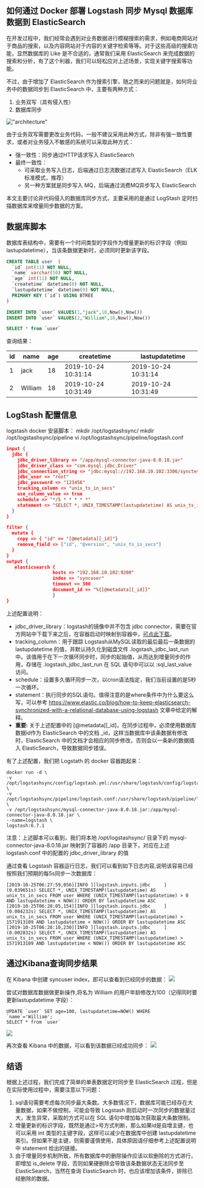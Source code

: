 ## 如何通过 Docker 部署 Logstash 同步 Mysql 数据库数据到 ElasticSearch

在开发过程中，我们经常会遇到对业务数据进行模糊搜索的需求，例如电商网站对于商品的搜索，以及内容网站对于内容的关键字检索等等。对于这些高级的搜索功能，显然数据库的 Like 是不合适的，通常我们采用 ElasticSearch 来完成数据的搜索和分析，有了这个利器，我们可以轻松应对上述场景，实现关键字搜索等功能。

不过，由于增加了 ElasticSearch 作为搜索引擎，随之而来的问题就是，如何将业务中的数据同步到 ElasticSearch 中，主要有两种方式：
1. 业务双写（具有侵入性）
2. 数据库同步 

!["architecture"](https://raw.githubusercontent.com/xBoo/xboo.github.com/master/img//logstash_architecture.png)

由于业务双写需要更改业务代码，一般不建议采用此种方式，除非有强一致性要求，或者对业务侵入不敏感的系统可以采取此种方式：
+ 强一致性：同步通过HTTP请求写入 ElasticSearch
+ 最终一致性：
    + 可采取业务写入日志，后端通过日志流数据过滤写入 ElasticSearch（ELK标准模式，推荐）
    + 另一种方案就是同步写入 MQ，后端通过消费MQ异步写入 ElasticSearch

本文主要讨论非代码侵入的数据库同步方式，主要采用的是通过 LogStash 定时扫描数据库来增量同步数据的方案。

## 数据库脚本
数据库表结构中，需要有一个时间类型的字段作为增量更新的标识字段（例如 lastupdatetime），当该条数据更新时，必须同时更新该字段。

``` sql
CREATE TABLE user  (
  `id` int(11) NOT NULL,
  `name` varchar(50) NOT NULL,
  `age` int(11) NOT NULL,
  `createtime` datetime(0) NOT NULL,
  `lastupdatetime` datetime(0) NOT NULL,
  PRIMARY KEY (`id`) USING BTREE
) 

INSERT INTO `user` VALUES(1,"jack",18,Now(),Now())
INSERT INTO `user` VALUES(2,"William",18,Now(),Now())

SELECT * from `user`
```
查询结果：

|id|name|age|createtime|lastupdatetime|
|--|--|--|--|--|
|1|jack|18|2019-10-24 10:31:14|2019-10-24 10:31:14|
|2|William|	18|2019-10-24 10:31:49|2019-10-24 10:31:49|

## LogStash 配置信息
logstash docker 安装脚本：
mkdir /opt/logstashsync/
mkdir /opt/logstashsync/pipeline
vi /opt/logstashsync/pipeline/logstash.conf

``` json
input {
  jdbc {
    jdbc_driver_library => "/app/mysql-connector-java-8.0.18.jar"
    jdbc_driver_class => "com.mysql.jdbc.Driver"
    jdbc_connection_string => "jdbc:mysql://192.168.10.102:3306/synctest"
    jdbc_user => "root"
    jdbc_password => "123456"
    tracking_column => "unix_ts_in_secs"
    use_column_value => true
    schedule => "*/5 * * * * *" 
    statement => "SELECT *, UNIX_TIMESTAMP(lastupdatetime) AS unix_ts_in_secs FROM user WHERE (UNIX_TIMESTAMP(lastupdatetime) > :sql_last_value AND lastupdatetime < NOW()) ORDER BY lastupdatetime ASC"
  }
}

filter {
  mutate {
    copy => { "id" => "[@metadata][_id]"} 
    remove_field => ["id", "@version", "unix_ts_in_secs"]
  }
}
output {
   elasticsearch {
                 hosts => "192.168.10.102:9200"
                 index => "syncuser"
                 timeout => 300
                 document_id => "%{[@metadata][_id]}" 
                 }
}
```
上述配置说明：
+ jdbc_driver_library：logstash的镜像中并不包含 jdbc connector，需要在官方网站中下载下来之后，在容器启动时映射到容器中，[可点此下载](https://dev.mysql.com/downloads/connector/j/)。
&nbsp;
+ tracking_column：用于跟踪 Logstash从MySQL读取的最后最后一条数据的 lastupdatetime 的值，并默认持久化到磁盘文件 .logstash_jdbc_last_run 中。该值用于在下一次循环同步时，同步的起始值，从而达到增量同步的作用，存储在 .logstash_jdbc_last_run 在 SQL 语句中可以以 :sql_last_value 访问。
&nbsp;
+ schedule：设置多久循环同步一次，以cron语法指定，我们当前设置的是5秒一次循环。
&nbsp;
+ statement：执行同步的SQL语句。值得注意的是where条件中为什么要这么写，可以参考 https://www.elastic.co/blog/how-to-keep-elasticsearch-synchronized-with-a-relational-database-using-logstash 文章中给定的解释。
&nbsp;
+ **重要:** 关于上述配置中的 [@metadata][_id]，在同步过程中，必须使用数据库数据id作为 ElasticSearch 中的文档 _id，这样当数据库中该条数据有修改时，ElasticSearch 中的文档才会相应的同步修改，否则会以一条新的数据插入 ElasticSearch，导致数据同步错误。

有了上述配置，我们把 Logstath 的 docker 容器跑起来：
```
docker run -d \
-v /opt/logstashsync/config/logstash.yml:/usr/share/logstash/config/logstash.yml \
-v /opt/logstashsync/pipeline/logstash.conf:/usr/share/logstash/pipeline/logstash.conf \
-v /opt/logstashsync/mysql-connector-java-8.0.18.jar:/app/mysql-connector-java-8.0.18.jar \
--name=logstash \
logstash:6.7.1
```
注意：上述脚本可以看到，我们将本地 /opt/logstashsync/ 目录下的 mysql-connector-java-8.0.18.jar 映射到了容器的 /app 目录下，对应在上述 logstash.conf 中的配置的 jdbc_driver_library 的值

通过查看 Logstash 容器运行日志，我们可以看到如下日志内容,说明该容易已经按照我们预期的每5s同步一次数据库：
```
[2019-10-25T06:27:59,056][INFO ][logstash.inputs.jdbc     ] (0.039651s) SELECT *, UNIX_TIMESTAMP(lastupdatetime) AS unix_ts_in_secs FROM user WHERE (UNIX_TIMESTAMP(lastupdatetime) > 0 AND lastupdatetime < NOW()) ORDER BY lastupdatetime ASC
[2019-10-25T06:28:05,154][INFO ][logstash.inputs.jdbc     ] (0.004232s) SELECT *, UNIX_TIMESTAMP(lastupdatetime) AS unix_ts_in_secs FROM user WHERE (UNIX_TIMESTAMP(lastupdatetime) > 1571913109 AND lastupdatetime < NOW()) ORDER BY lastupdatetime ASC
[2019-10-25T06:28:10,230][INFO ][logstash.inputs.jdbc     ] (0.002832s) SELECT *, UNIX_TIMESTAMP(lastupdatetime) AS unix_ts_in_secs FROM user WHERE (UNIX_TIMESTAMP(lastupdatetime) > 1571913109 AND lastupdatetime < NOW()) ORDER BY lastupdatetime ASC

```
## 通过Kibana查询同步结果
在 Kibana 中创建 syncuser index，即可以查看到已经同步的数据：
![](https://raw.githubusercontent.com/xBoo/xboo.github.com/master/img//logstash_kibana1.png)

尝试对数据库数据做更新操作,将名为 William 的用户年龄修改为100（记得同时要更新lastupdatetime 字段）：
```
UPDATE `user` SET age=100, lastupdatetime=NOW() WHERE `name`='William';
SELECT * from `user`
```
![](https://raw.githubusercontent.com/xBoo/xboo.github.com/master/img//logstash_mysql1.png)

再次查看 Kibana 中的数据，可以看到该数据已经成功同步：
![](https://raw.githubusercontent.com/xBoo/xboo.github.com/master/img//logstash_kibana2.png)

## 结语
根据上述过程，我们完成了简单的单表数据定时同步至 ElasticSearch 过程，但是在实际使用过程中，需要注意以下问题：
1. sql语句需要考虑每次同步最大条数。大多数情况下，数据库可能已经存在大量数据，如果不做控制，可能会导致 Logstash 刚启动时一次同步的数据量过大，发生异常，采取的方式可以在 SQL 语句中增加每次获取最大条数限制。
2. 增量更新的标识字段，既然是通过>号方式判断，那么如果id是自增主键，也可以采用 int 类型的主键字段，这样可以减少在数据库中创建 lastupdatetime 索引。但如果不是主键，则需要谨慎使用，具体原因请仔细参考上述配置说明中 statement 给出的链接。
3. 由于增量同步机制所致，所有数据库中的删除操作应该以软删除的方式进行，即增加 is_delete 字段，否则如果硬删除会导致该条数据状态无法同步至 ElasticSearch，当然在查询 ElasticSearch 时，也应该增加该条件，排除已经删除的数据。
